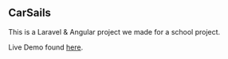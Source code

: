 ## CarSails

This is a Laravel & Angular project we made for a school project.

Live Demo found [here](chalk.hardorange.org).